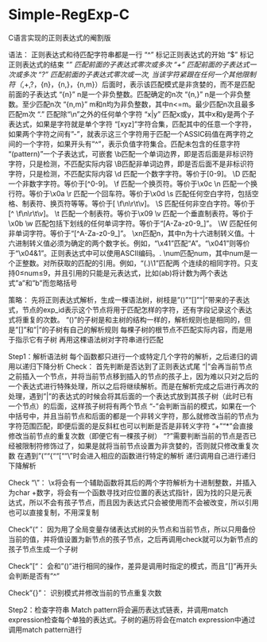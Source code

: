 # Simple-RegExp-C
C语言实现的正则表达式的阉割版

语法：
正则表达式和待匹配字符串都是一行
“^” 标记正则表达式的开始
“$” 标记正则表达式的结束
“*” 匹配前面的子表达式零次或多次
“+” 匹配前面的子表达式一次或多次
“?” 匹配前面的子表达式零次或一次, 当该字符紧跟在任何一个其他限制符（*,+,?，{n}，{n,}，{n,m}）后面时，表示该匹配模式是非贪婪的，而不是匹配前面的子表达式
“{n}” n是一个非负整数。匹配确定的n次
“{n,}” n是一个非负整数。至少匹配n次
“{n,m}” m和n均为非负整数，其中n<=m。最少匹配n次且最多匹配m次
“.” 匹配除“\n”之外的任何单个字符
“x|y” 匹配x或y，其中x和y是两个子表达式，如果是字符就是单个字符
“[xyz]”字符合集，匹配其中的任意一个字符，如果两个字符之间有”-”，就表示这三个字符用于匹配一个ASSIC码值在两字符之间的一个字符，如果开头有”^”，表示负值字符集合。匹配未包含的任意字符
“(pattern)”一个子表达式，可嵌套
\b匹配一个单词边界，即是否后面是非标识符字符，只是检测，不匹配实际内容
\B匹配非单词边界，即是否后面不是非标识符字符，只是检测，不匹配实际内容
\d 匹配一个数字字符。等价于[0-9]。
\D 匹配一个非数字字符。等价于[^0-9]。
\f 匹配一个换页符。等价于\x0c 
\n 匹配一个换行符。等价于\x0a 
\r 匹配一个回车符。等价于\x0d
\s 匹配任何空白字符，包括空格、制表符、换页符等等。等价于[ \f\n\r\t\v]。
\S 匹配任何非空白字符。等价于[^ \f\n\r\t\v]。
\t 匹配一个制表符。等价于\x09 
\v 匹配一个垂直制表符。等价于\x0b 
\w 匹配包括下划线的任何单词字符。等价于“[A-Za-z0-9_]”。
\W 匹配任何非单词字符。等价于“[^A-Za-z0-9_]”。
\xn匹配n，其中n为十六进制转义值。十六进制转义值必须为确定的两个数字长。例如，“\x41”匹配“A”。“\x041”则等价于“\x04&1”。正则表达式中可以使用ASCII编码。.
\num匹配num，其中num是一个正整数。对所获取的匹配的引用。例如，“(.)\1”匹配两
个连续的相同字符。只支持0≤num≤9，并且引用的只能是元表达式，比如(ab)将计数为两个表达式”a”和”b”而忽略括号

策略：
先将正则表达式解析，生成一棵语法树，树枝是”()”“[]”“|”带来的子表达式，节点的exp_id表示这个节点将用于匹配怎样的字符，还有字段记录这个表达式将重复的次数。
“()”的子树是和主树的结构一样的，解析规则也是相同的，但是”[]”和”|”的子树有自己的解析规则
每棵子树的根节点不匹配实际内容，而是用于指示它有子树
再用这棵语法树对字符串进行匹配

Step1：解析语法树
每个函数都只进行一个或特定几个字符的解析，之后递归的调用以递归下降分析
Check： 
首先判断是否达到了正则表达式尾
“|”会再当前节点之前插入一个节点，并将当前节点移到插入的节点的孩子上，因为难以只对之后的一个表达式进行特殊处理，所以之后将继续解析。而是在解析完成之后进行再次的处理，遇到”|”的表达式的时候会将其后面的一个表达式放到其孩子树（此时已有一个节点）的后面，这样孩子树将有两个节点
“-”会判断当前的模式，如果在一个中括号中，并且当前节点和后面的都是一个非转义字符，那么就修改当前的节点为字符范围匹配，即便后面的是反斜杠也可以判断是否是非转义字符
“+”“*”会直接修改当前节点的重复次数（即便它有一棵孩子树）
“?”需要判断当前的节点是否已经被限制符修饰过了，如果是就将当前节点设置为非贪婪的，否则就只修改重复次数
在遇到”(““{““[““\”时会进入相应的函数进行特定的解析
递归调用自己进行递归下降解析

Check “\”：
\x将会有一个辅助函数将其后的两个字符解析为十进制整数，并插入为char
\+数字，将会有一个函数寻找对应位置的表达式指针，因为找的只是元表达式，所以不会有孩子节点，而且因为表达式只会被使用而不会被改变，所以引用也可以直接复制，不用深复制

Check”(“：
因为用了全局变量存储表达式树的头节点和当前节点，所以只用备份当前的值，并将值设置为新节点的孩子节点，之后再调用check就可以为新节点的孩子节点生成一个子树

Check”[“：
会和”()”进行相同的操作，差异是调用时指定的模式，而且”[]”再开头会判断是否有”^”

Check”{}”：
识别模式并修改当前的节点重复次数

Step2：检查字符串
Match pattern将会遍历表达式链表，并调用match expression检查每个单独的表达式。子树的遍历将会在match expression中通过调用match pattern进行

